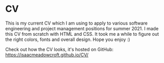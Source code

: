 # CV
This is my current CV which I am using to apply to various software engineering and project management positions for summer 2021. I made this CV from scratch with HTML and CSS. It took me a while to figure out the right colors, fonts and overall design. Hope you enjoy :)

Check out how the CV looks, it's hosted on GitHub: https://isaacmeadowcroft.github.io/CV/
